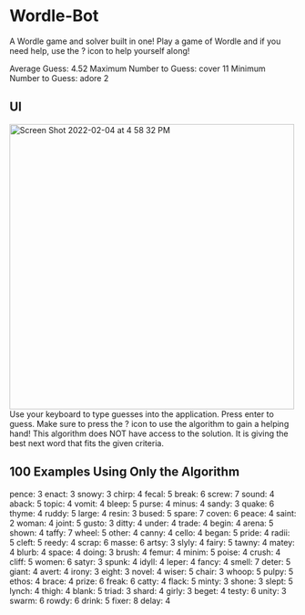 # Wordle-Bot
A Wordle game and solver built in one! Play a game of Wordle and if you need help, use the ? icon to help yourself along!

Average Guess: 4.52
Maximum Number to Guess: cover 11
Minimum Number to Guess: adore 2

## UI
<img width="500" alt="Screen Shot 2022-02-04 at 4 58 32 PM" src="https://user-images.githubusercontent.com/65412039/152570584-2897fa2d-6431-4f21-ad1a-41a68d2cad5b.png">
Use your keyboard to type guesses into the application. Press enter to guess. Make sure to press the ? icon to use the algorithm to gain a helping hand! This algorithm does NOT have access to the solution. It is giving the best next word that fits the given criteria.


## 100 Examples Using Only the Algorithm
pence: 3	enact: 3	snowy: 3	chirp: 4	fecal: 5	break: 6	screw: 7	sound: 4	aback: 5	topic: 4	vomit: 4	bleep: 5	purse: 4	minus: 4	sandy: 3	quake: 6	thyme: 4	ruddy: 5	large: 4	resin: 3	bused: 5	spare: 7	coven: 6	peace: 4	saint: 2	woman: 4	joint: 5	gusto: 3	ditty: 4	under: 4	trade: 4	begin: 4	arena: 5	shown: 4	taffy: 7	wheel: 5	other: 4	canny: 4	cello: 4	began: 5	pride: 4	radii: 5	cleft: 5	reedy: 4	scrap: 6	masse: 6	artsy: 3	slyly: 4	fairy: 5	tawny: 4	matey: 4	blurb: 4	space: 4	doing: 3	brush: 4	femur: 4	minim: 5	poise: 4	crush: 4	cliff: 5	women: 6	satyr: 3	spunk: 4	idyll: 4	leper: 4	fancy: 4	smell: 7	deter: 5	giant: 4	avert: 4	irony: 3	eight: 3	novel: 4	wiser: 5	chair: 3	whoop: 5	pulpy: 5	ethos: 4	brace: 4	prize: 6	freak: 6	catty: 4	flack: 5	minty: 3	shone: 3	slept: 5	lynch: 4	thigh: 4	blank: 5	triad: 3	shard: 4	girly: 3	beget: 4	testy: 6	unity: 3	swarm: 6	rowdy: 6	drink: 5	fixer: 8	delay: 4
